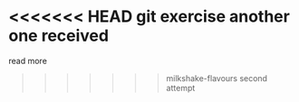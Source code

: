 <<<<<<< HEAD
git exercise
another one
received
=======
read more
>>>>>>> milkshake-flavours
second attempt
